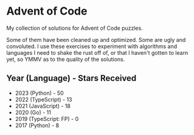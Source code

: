 # Advent of Code 

My collection of solutions for Advent of Code puzzles.

Some of them have been cleaned up and optimized. Some are ugly and convoluted. I use these exercises to experiment with algorithms and languages I need to shake the rust off of, or that I haven't gotten to learn yet, so YMMV as to the quality of the solutions.

## Year (Language) - Stars Received
- 2023 (Python) - 50
- 2022 (TypeScript) - 13
- 2021 (JavaScript) - 18
- 2020 (Go) - 11
- 2019 (TypeScript: FP) - 0
- 2017 (Python) - 8
